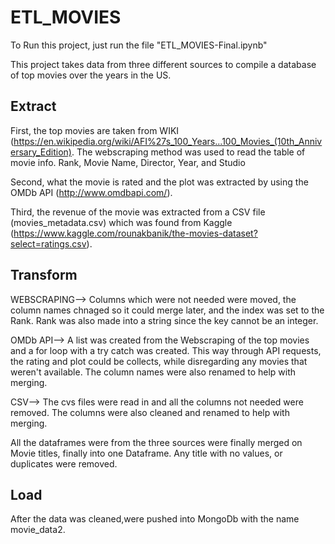# ETL_MOVIES

To Run this project, just run the file "ETL_MOVIES-Final.ipynb"

This project takes data from three different sources to compile a database of top movies over the years in the US.

## Extract

First, the top movies are taken from WIKI (https://en.wikipedia.org/wiki/AFI%27s_100_Years...100_Movies_(10th_Anniversary_Edition). The webscraping method was used to read the table of movie info. Rank, Movie Name, Director, Year, and Studio 


Second, what the movie is rated and the plot was extracted by using the OMDb API (http://www.omdbapi.com/).

Third, the revenue of the movie was extracted from a CSV file (movies_metadata.csv) which was found from Kaggle (https://www.kaggle.com/rounakbanik/the-movies-dataset?select=ratings.csv). 

## Transform
WEBSCRAPING--> Columns which were not needed were moved, the column names chnaged so it could merge later, and the index was set to the Rank. Rank was also made into a string since the key cannot be an integer. 

OMDb API-->  A list was created from the Webscraping of the top movies and a for loop with a try catch was created. This way through API requests, the rating and plot could be collects, while disregarding any movies that weren't available. The column names were also renamed to help with merging. 

CSV--> The cvs files were read in and all the columns not needed were removed. The columns were also cleaned and renamed to help with merging.

All the dataframes were from the three sources were finally merged on Movie titles, finally into one Dataframe. Any title with no values, or duplicates were removed. 


## Load
After the data was cleaned,were pushed into MongoDb with the name movie_data2. 
